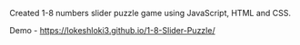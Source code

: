 Created 1-8 numbers slider puzzle game using JavaScript, HTML and CSS.

Demo - https://lokeshloki3.github.io/1-8-Slider-Puzzle/
